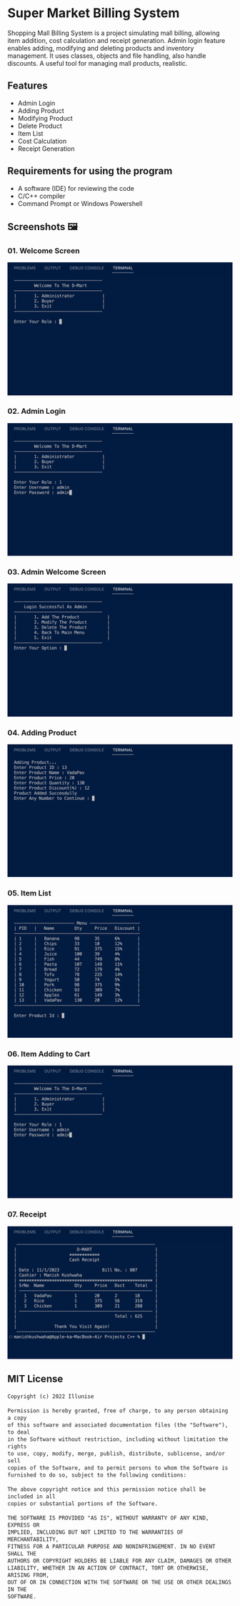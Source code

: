 # Super Market Billing System

Shopping Mall Billing System is a project simulating mall billing, allowing item addition, cost calculation and receipt generation. Admin login feature enables adding, modifying and deleting products and inventory management. It uses classes, objects and file handling, also handle discounts. A useful tool for managing mall products, realistic.

## Features 

- Admin Login
- Adding Product
- Modifying Product
- Delete Product
- Item List
- Cost Calculation
- Receipt Generation

## Requirements for using the program 

- A software (IDE) for reviewing the code
- C/C++ compiler
- Command Prompt or Windows Powershell

## Screenshots 🖼️

### 01. Welcome Screen
![Super-Market-Billing-System-1](https://github.com/illunise/super-market-billing-system/blob/main/Images/1.png)

### 02. Admin Login
![Super-Market-Billing-System-1](https://github.com/illunise/super-market-billing-system/blob/main/Images/2.png)

### 03. Admin Welcome Screen
![Super-Market-Billing-System-1](https://github.com/illunise/super-market-billing-system/blob/main/Images/3.png)

### 04. Adding Product
![Super-Market-Billing-System-1](https://github.com/illunise/super-market-billing-system/blob/main/Images/4.png)

### 05. Item List
![Super-Market-Billing-System-1](https://github.com/illunise/super-market-billing-system/blob/main/Images/5.png)

### 06. Item Adding to Cart
![Super-Market-Billing-System-1](https://github.com/illunise/super-market-billing-system/blob/main/Images/2.png)

### 07. Receipt
![Super-Market-Billing-System-1](https://github.com/illunise/super-market-billing-system/blob/main/Images/7.png)

## MIT License

```LICENSE
Copyright (c) 2022 Illunise

Permission is hereby granted, free of charge, to any person obtaining a copy
of this software and associated documentation files (the "Software"), to deal
in the Software without restriction, including without limitation the rights
to use, copy, modify, merge, publish, distribute, sublicense, and/or sell
copies of the Software, and to permit persons to whom the Software is
furnished to do so, subject to the following conditions:

The above copyright notice and this permission notice shall be included in all
copies or substantial portions of the Software.

THE SOFTWARE IS PROVIDED "AS IS", WITHOUT WARRANTY OF ANY KIND, EXPRESS OR
IMPLIED, INCLUDING BUT NOT LIMITED TO THE WARRANTIES OF MERCHANTABILITY,
FITNESS FOR A PARTICULAR PURPOSE AND NONINFRINGEMENT. IN NO EVENT SHALL THE
AUTHORS OR COPYRIGHT HOLDERS BE LIABLE FOR ANY CLAIM, DAMAGES OR OTHER
LIABILITY, WHETHER IN AN ACTION OF CONTRACT, TORT OR OTHERWISE, ARISING FROM,
OUT OF OR IN CONNECTION WITH THE SOFTWARE OR THE USE OR OTHER DEALINGS IN THE
SOFTWARE.

```
